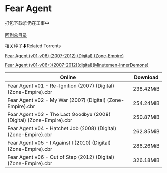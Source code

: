 # Fear Agent

打包下载📦仍在工事中

[回到总目录](/Catalogs.md)







相关种子⬇Related Torrents

[Fear Agent (v01-v06) (2007-2012) (Digital) (Zone-Empire)](https://github.com/alicewish/markdown/blob/master/torrent/Fear-Agent--v01-v06---2007-2012---Digital---Zone-Empire.md)

[Fear Agent (v01-v06+)(2007-2012)(digital)(Minutemen-InnerDemons)](https://github.com/alicewish/markdown/blob/master/torrent/Fear-Agent--v01-v06---2007-2012--digital--Minutemen-InnerDemons.md)

Online | Download
--- | ---
Fear Agent v01 - Re-Ignition (2007) (Digital) (Zone-Empire).cbr | 238.42MiB
Fear Agent v02 - My War (2007) (Digital) (Zone-Empire).cbr | 254.24MiB
Fear Agent v03 - The Last Goodbye (2008) (Digital) (Zone-Empire).cbr | 250.87MiB
Fear Agent v04 - Hatchet Job (2008) (Digital) (Zone-Empire).cbr | 262.85MiB
Fear Agent v05 - I Against I (2010) (Digital) (Zone-Empire).cbr | 286.26MiB
Fear Agent v06 - Out of Step (2012) (Digital) (Zone-Empire).cbr | 326.18MiB